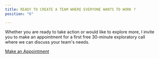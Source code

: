 ```yaml
---
title: READY TO CREATE A TEAM WHERE EVERYONE WANTS TO WORK ?
position: "6"

---
```

Whether you are ready to take action or would like to explore more, I invite you to make an appointment for a first free 30-minute exploratory call where we can discuss your team's needs.

<a class="button" href="https://www.gorendezvous.com/homepage/111690" target="_blank">Make an Appointment</a>